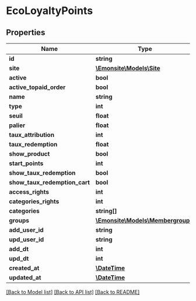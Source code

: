 # EcoLoyaltyPoints

## Properties
Name | Type | Description | Notes
------------ | ------------- | ------------- | -------------
**id** | **string** |  | [optional] 
**site** | [**\Emonsite\Models\Site**](Site.md) |  | [optional] 
**active** | **bool** |  | [optional] 
**active_topaid_order** | **bool** |  | [optional] 
**name** | **string** |  | [optional] 
**type** | **int** |  | [optional] 
**seuil** | **float** |  | [optional] 
**palier** | **float** |  | [optional] 
**taux_attribution** | **int** |  | [optional] 
**taux_redemption** | **float** |  | [optional] 
**show_product** | **bool** |  | [optional] 
**start_points** | **int** |  | [optional] 
**show_taux_redemption** | **bool** |  | [optional] 
**show_taux_redemption_cart** | **bool** |  | [optional] 
**access_rights** | **int** |  | [optional] 
**categories_rights** | **int** |  | [optional] 
**categories** | **string[]** |  | [optional] 
**groups** | [**\Emonsite\Models\Membergroup[]**](Membergroup.md) |  | [optional] 
**add_user_id** | **string** |  | [optional] 
**upd_user_id** | **string** |  | [optional] 
**add_dt** | **int** |  | [optional] 
**upd_dt** | **int** |  | [optional] 
**created_at** | [**\DateTime**](\DateTime.md) |  | [optional] 
**updated_at** | [**\DateTime**](\DateTime.md) |  | [optional] 

[[Back to Model list]](../../README.md#documentation-for-models) [[Back to API list]](../../README.md#documentation-for-api-endpoints) [[Back to README]](../../README.md)

